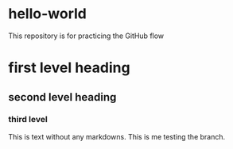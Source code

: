 # hello-world
This repository is for practicing the GitHub flow 
# first level heading
## second level heading
### third level
This is text without any markdowns. This is me testing the branch.
